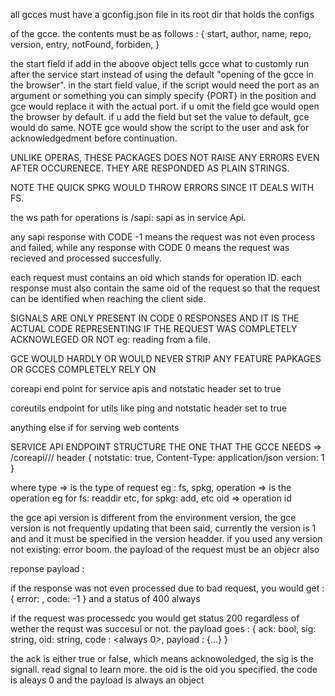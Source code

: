 all gcces must have a gconfig.json file in its root dir that holds the configs

of the gcce. the contents must be as follows : {
start,
author,
name,
repo,
version,
entry,
notFound,
forbiden,
}

the start field if add in the aboove object tells gcce what to customly run
after the service start instead of using the default "opening of the gcce in
the browser".
in the start field value, if the script would need the port as an argument or
something you can simply specify {PORT} in the position and gce would replace
it with the actual port.
if u omit the field gce would open the browser by default. if u add the field
but set the value to default, gce would do same.
NOTE gce would show the script to the user and ask for acknowledgedment before
continuation.

UNLIKE OPERAS, THESE PACKAGES DOES NOT RAISE ANY ERRORS EVEN AFTER OCCURENECE.
THEY ARE RESPONDED AS PLAIN STRINGS.

NOTE THE QUICK SPKG WOULD THROW ERRORS SINCE IT DEALS WITH FS.

the ws path for operations is /sapi: sapi as in service Api.

any sapi response with CODE -1 means the request was not even process and failed,
while any response with CODE 0 means the request was recieved and processed
succesfully.

each request must contains an oid which stands for operation ID. each response must
also contain the same oid of the request so that the request can be identified when
reaching the client side.

SIGNALS ARE ONLY PRESENT IN CODE 0 RESPONSES AND IT IS THE
ACTUAL CODE REPRESENTING IF THE REQUEST WAS COMPLETELY ACKNOWLEGED OR NOT
eg: reading from a file.

GCE WOULD HARDLY OR WOULD NEVER STRIP ANY FEATURE PAPKAGES OR GCCES COMPLETELY RELY ON

coreapi end point for service apis
and notstatic header set to true

coreutils endpoint for utils like ping
and notstatic header set to true

anything else if for serving web contents

SERVICE API ENDPOINT STRUCTURE THE ONE THAT THE GCCE NEEDS =>
/coreapi/<type>/<operation>/<oid>
header {
notstatic: true,
Content-Type: application/json
version: 1
}

where type => is the type of request eg : fs, spkg,
operation => is the operation eg for fs: readdir etc, for spkg: add, etc
oid => operation id

the gce api version is different from the environment version, the gce version is not frequently updating that been said, currently the version is 1 and and it must be specified in the version headder.
if you used any version not existing: error boom.
the payload of the request must be an objecr also

reponse payload :

if the response was not even processed due to bad request, you would get :
{
error: <message>,
code: -1
}
and a status of 400 always

if the request was processedc you would get status 200 regardless of wether the requst was succesul or not. the payload goes : {
ack: bool,
sig: string,
oid: string,
code : <always 0>,
payload : {...}
}

the ack is either true or false, which means acknowoledged, the sig is the signall.
read signal to learn more. the oid is the oid you specified. the code is aleays 0
and the payload is always an object
